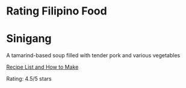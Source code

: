 # Rating Filipino Food

<h1> <strong> Sinigang </strong> </h1>
<p> A tamarind-based soup filled with tender pork and various vegetables </p>
<a href=https://panlasangpinoy.com/pork-sinigang-na-baboy-recipe/> Recipe List and How to Make </a>
<p> Rating: 4.5/5 stars </p>
